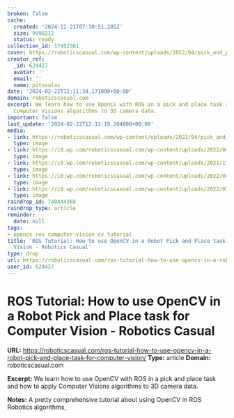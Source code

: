 ```yaml
---
broken: false
cache:
  created: '2024-12-21T07:10:51.285Z'
  size: 9998212
  status: ready
collection_id: 17452361
cover: https://roboticscasual.com/wp-content/uploads/2022/04/pick_and_place_opencv_feature_image_v2.png
creator_ref:
  _id: 624427
  avatar: ''
  email: ''
  name: pitosalas
date: '2024-02-22T12:11:34.171000+00:00'
domain: roboticscasual.com
excerpt: We learn how to use OpenCV with ROS in a pick and place task and how to apply
  Computer Visions algorithms to 3D camera data.
important: false
last_update: '2024-02-22T12:12:19.204000+00:00'
media:
- link: https://roboticscasual.com/wp-content/uploads/2022/04/pick_and_place_opencv_feature_image_v2.png
  type: image
- link: https://i0.wp.com/roboticscasual.com/wp-content/uploads/2022/04/pick_and_place_opencv_feature_image_v2.png?w=1223&ssl=1
  type: image
- link: https://i0.wp.com/roboticscasual.com/wp-content/uploads/2021/11/pick_and_place_scene_collision_object.png?w=1292&ssl=1
  type: image
- link: https://i0.wp.com/roboticscasual.com/wp-content/uploads/2022/04/pick_and_place_opencv.gif?resize=900%2C371&ssl=1
  type: image
- link: https://i0.wp.com/roboticscasual.com/wp-content/uploads/2022/03/kinect_image.png?w=640&ssl=1
  type: image
raindrop_id: 740444368
raindrop_type: article
reminder:
  date: null
tags:
- opencv ros computer-vision cv tutorial
title: 'ROS Tutorial: How to use OpenCV in a Robot Pick and Place task for Computer
  Vision - Robotics Casual'
type: drop
url: https://roboticscasual.com/ros-tutorial-how-to-use-opencv-in-a-robot-pick-and-place-task-for-computer-vision/
user_id: 624427
---
```


# ROS Tutorial: How to use OpenCV in a Robot Pick and Place task for Computer Vision - Robotics Casual

**URL:** https://roboticscasual.com/ros-tutorial-how-to-use-opencv-in-a-robot-pick-and-place-task-for-computer-vision/
**Type:** article
**Domain:** roboticscasual.com

**Excerpt:** We learn how to use OpenCV with ROS in a pick and place task and how to apply Computer Visions algorithms to 3D camera data.

**Notes:**
A pretty comprehensive tutorial about using OpenCV in ROS Robotics algorithms,
